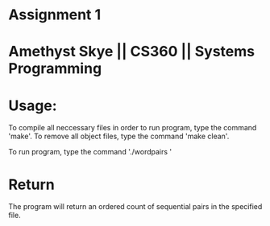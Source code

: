 # Assignment 1

# Amethyst Skye || CS360 || Systems Programming

# Usage:

To compile all neccessary files in order to run program, type the command 'make'.
To remove all object files, type the command 'make clean'.

To run program, type the command './wordpairs <textfile>'

# Return

The program will return an ordered count of sequential pairs in the specified file.


